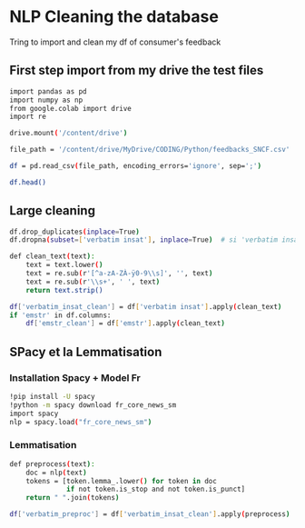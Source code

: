 
# NLP Cleaning the database 

Tring to import and clean my df of consumer's feedback 

## First step import from my drive the test files  

```bash
import pandas as pd
import numpy as np
from google.colab import drive
import re

drive.mount('/content/drive')

file_path = '/content/drive/MyDrive/CODING/Python/feedbacks_SNCF.csv'

df = pd.read_csv(file_path, encoding_errors='ignore', sep=';')

df.head()
```
## Large cleaning 

```bash
df.drop_duplicates(inplace=True)
df.dropna(subset=['verbatim insat'], inplace=True)  # si 'verbatim insat' est la colonne principale

def clean_text(text):
    text = text.lower()
    text = re.sub(r'[^a-zA-ZÀ-ÿ0-9\\s]', '', text)
    text = re.sub(r'\\s+', ' ', text)
    return text.strip()

df['verbatim_insat_clean'] = df['verbatim insat'].apply(clean_text)
if 'emstr' in df.columns:
    df['emstr_clean'] = df['emstr'].apply(clean_text)
```
## SPacy et la Lemmatisation 

### Installation Spacy + Model Fr
```bash
!pip install -U spacy
!python -m spacy download fr_core_news_sm
import spacy
nlp = spacy.load("fr_core_news_sm")
```

### Lemmatisation  
```bash
def preprocess(text):
    doc = nlp(text)
    tokens = [token.lemma_.lower() for token in doc
              if not token.is_stop and not token.is_punct]
    return " ".join(tokens)

df['verbatim_preproc'] = df['verbatim_insat_clean'].apply(preprocess)
```
